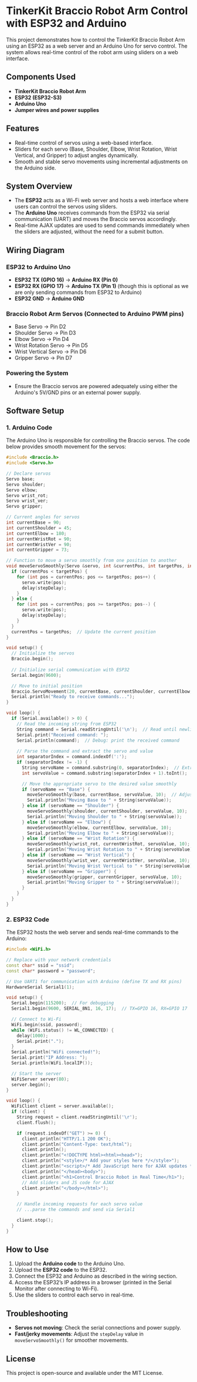 
# TinkerKit Braccio Robot Arm Control with ESP32 and Arduino

This project demonstrates how to control the TinkerKit Braccio Robot Arm using an ESP32 as a web server and an Arduino Uno for servo control. The system allows real-time control of the robot arm using sliders on a web interface.

## Components Used
- **TinkerKit Braccio Robot Arm**
- **ESP32 (ESP32-S3)**
- **Arduino Uno**
- **Jumper wires and power supplies**

## Features
- Real-time control of servos using a web-based interface.
- Sliders for each servo (Base, Shoulder, Elbow, Wrist Rotation, Wrist Vertical, and Gripper) to adjust angles dynamically.
- Smooth and stable servo movements using incremental adjustments on the Arduino side.

## System Overview
- The **ESP32** acts as a Wi-Fi web server and hosts a web interface where users can control the servos using sliders.
- The **Arduino Uno** receives commands from the ESP32 via serial communication (UART) and moves the Braccio servos accordingly.
- Real-time AJAX updates are used to send commands immediately when the sliders are adjusted, without the need for a submit button.

## Wiring Diagram

### ESP32 to Arduino Uno
- **ESP32 TX (GPIO 16)** → **Arduino RX (Pin 0)**
- **ESP32 RX (GPIO 17)** → **Arduino TX (Pin 1)** (though this is optional as we are only sending commands from ESP32 to Arduino)
- **ESP32 GND** → **Arduino GND**

### Braccio Robot Arm Servos (Connected to Arduino PWM pins)
- Base Servo → Pin D2
- Shoulder Servo → Pin D3
- Elbow Servo → Pin D4
- Wrist Rotation Servo → Pin D5
- Wrist Vertical Servo → Pin D6
- Gripper Servo → Pin D7

### Powering the System
- Ensure the Braccio servos are powered adequately using either the Arduino's 5V/GND pins or an external power supply.

## Software Setup

### 1. Arduino Code
The Arduino Uno is responsible for controlling the Braccio servos. The code below provides smooth movement for the servos:

```cpp
#include <Braccio.h>
#include <Servo.h>

// Declare servos
Servo base;
Servo shoulder;
Servo elbow;
Servo wrist_rot;
Servo wrist_ver;
Servo gripper;

// Current angles for servos
int currentBase = 90;
int currentShoulder = 45;
int currentElbow = 180;
int currentWristRot = 90;
int currentWristVer = 90;
int currentGripper = 73;

// Function to move a servo smoothly from one position to another
void moveServoSmoothly(Servo &servo, int &currentPos, int targetPos, int stepDelay) {
  if (currentPos < targetPos) {
    for (int pos = currentPos; pos <= targetPos; pos++) {
      servo.write(pos);
      delay(stepDelay);
    }
  } else {
    for (int pos = currentPos; pos >= targetPos; pos--) {
      servo.write(pos);
      delay(stepDelay);
    }
  }
  currentPos = targetPos;  // Update the current position
}

void setup() {
  // Initialize the servos
  Braccio.begin();
  
  // Initialize serial communication with ESP32
  Serial.begin(9600);

  // Move to initial position
  Braccio.ServoMovement(20, currentBase, currentShoulder, currentElbow, currentWristRot, currentWristVer, currentGripper);
  Serial.println("Ready to receive commands...");
}

void loop() {
  if (Serial.available() > 0) {
    // Read the incoming string from ESP32
    String command = Serial.readStringUntil('\n');  // Read until newline
    Serial.print("Received command: ");
    Serial.println(command);  // Debug: print the received command
    
    // Parse the command and extract the servo and value
    int separatorIndex = command.indexOf(':');
    if (separatorIndex != -1) {
      String servoName = command.substring(0, separatorIndex);  // Extract servo name
      int servoValue = command.substring(separatorIndex + 1).toInt();  // Extract value

      // Move the appropriate servo to the desired value smoothly
      if (servoName == "Base") {
        moveServoSmoothly(base, currentBase, servoValue, 10);  // Adjust step delay for smoother movement
        Serial.println("Moving Base to " + String(servoValue));
      } else if (servoName == "Shoulder") {
        moveServoSmoothly(shoulder, currentShoulder, servoValue, 10);
        Serial.println("Moving Shoulder to " + String(servoValue));
      } else if (servoName == "Elbow") {
        moveServoSmoothly(elbow, currentElbow, servoValue, 10);
        Serial.println("Moving Elbow to " + String(servoValue));
      } else if (servoName == "Wrist Rotation") {
        moveServoSmoothly(wrist_rot, currentWristRot, servoValue, 10);
        Serial.println("Moving Wrist Rotation to " + String(servoValue));
      } else if (servoName == "Wrist Vertical") {
        moveServoSmoothly(wrist_ver, currentWristVer, servoValue, 10);
        Serial.println("Moving Wrist Vertical to " + String(servoValue));
      } else if (servoName == "Gripper") {
        moveServoSmoothly(gripper, currentGripper, servoValue, 10);
        Serial.println("Moving Gripper to " + String(servoValue));
      }
    }
  }
}
```

### 2. ESP32 Code
The ESP32 hosts the web server and sends real-time commands to the Arduino:

```cpp
#include <WiFi.h>

// Replace with your network credentials
const char* ssid = "ssid";
const char* password = "password";

// Use UART1 for communication with Arduino (define TX and RX pins)
HardwareSerial Serial1(1);

void setup() {
  Serial.begin(115200);  // For debugging
  Serial1.begin(9600, SERIAL_8N1, 16, 17);  // TX=GPIO 16, RX=GPIO 17

  // Connect to Wi-Fi
  WiFi.begin(ssid, password);
  while (WiFi.status() != WL_CONNECTED) {
    delay(1000);
    Serial.print(".");
  }
  Serial.println("WiFi connected!");
  Serial.print("IP Address: ");
  Serial.println(WiFi.localIP());

  // Start the server
  WiFiServer server(80);
  server.begin();
}

void loop() {
  WiFiClient client = server.available();
  if (client) {
    String request = client.readStringUntil('\r');
    client.flush();

    if (request.indexOf("GET") >= 0) {
      client.println("HTTP/1.1 200 OK");
      client.println("Content-Type: text/html");
      client.println();
      client.println("<!DOCTYPE html><html><head>");
      client.println("<style>/* Add your styles here */</style>");
      client.println("<script>/* Add JavaScript here for AJAX updates */</script>");
      client.println("</head><body>");
      client.println("<h1>Control Braccio Robot in Real Time</h1>");
      // Add sliders and JS code for AJAX
      client.println("</body></html>");
    }

    // Handle incoming requests for each servo value
    // ...parse the commands and send via Serial1

    client.stop();
  }
}
```

## How to Use
1. Upload the **Arduino code** to the Arduino Uno.
2. Upload the **ESP32 code** to the ESP32.
3. Connect the ESP32 and Arduino as described in the wiring section.
4. Access the ESP32’s IP address in a browser (printed in the Serial Monitor after connecting to Wi-Fi).
5. Use the sliders to control each servo in real-time.

## Troubleshooting
- **Servos not moving**: Check the serial connections and power supply.
- **Fast/jerky movements**: Adjust the `stepDelay` value in `moveServoSmoothly()` for smoother movements.

## License
This project is open-source and available under the MIT License.